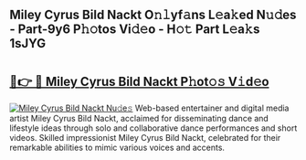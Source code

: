 ## Miley Cyrus Bild Nackt O𝚗𝚕yf𝚊ns L𝚎a𝚔ed N𝚞𝚍es - Part-9y6 P𝚑𝚘tos Vi𝚍𝚎o - H𝚘𝚝 Part L𝚎a𝚔s 1sJYG

# <h2><a href="http://kfey3c.oniu.top/?m=Miley+Cyrus+Bild+Nackt">🔗👉 🔴 Miley Cyrus Bild Nackt P𝚑ot𝚘𝚜 V𝚒d𝚎o</a></h2>

[![Miley Cyrus Bild Nackt Nu𝚍e𝚜](https://i.imgur.com/0qMVB7G.gif)](http://kfey3c.oniu.top/?m=Miley+Cyrus+Bild+Nackt)
Web-based entertainer and digital media artist Miley Cyrus Bild Nackt, acclaimed for disseminating dance and lifestyle ideas through solo and collaborative dance performances and short videos. Skilled impressionist Miley Cyrus Bild Nackt, celebrated for their remarkable abilities to mimic various voices and accents.  
